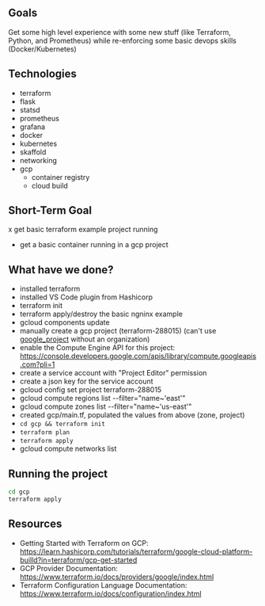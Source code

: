 ## Goals

Get some high level experience with some new stuff (like Terraform, Python, and Prometheus) while re-enforcing some basic devops skills (Docker/Kubernetes)

## Technologies
- terraform
- flask
- statsd
- prometheus
- grafana
- docker
- kubernetes
- skaffold
- networking
- gcp
  - container registry
  - cloud build


## Short-Term Goal

x get basic terraform example project running
- get a basic container running in a gcp project


## What have we done?

- installed terraform
- installed VS Code plugin from Hashicorp
- terraform init
- terraform apply/destroy the basic ngninx example
- gcloud components update
- manually create a gcp project (terraform-288015) (can't use [google_project](https://www.terraform.io/docs/providers/google/r/google_project.html) without an organization)
- enable the Compute Engine API for this project: https://console.developers.google.com/apis/library/compute.googleapis.com?pli=1
- create a service account with "Project Editor" permission
- create a json key for the service account
- gcloud config set project terraform-288015
- gcloud compute regions list  --filter="name~'east'"
- gcloud compute zones list --filter="name~'us-east'"
- created gcp/main.tf, populated the values from above (zone, project)
- `cd gcp && terraform init`
- `terraform plan`
- `terraform apply`
- gcloud compute networks list 

## Running the project

```bash
cd gcp
terraform apply
```


## Resources

- Getting Started with Terraform on GCP: https://learn.hashicorp.com/tutorials/terraform/google-cloud-platform-builld?in=terraform/gcp-get-started
- GCP Provider Documentation: https://www.terraform.io/docs/providers/google/index.html
- Terraform Configuration Language Documentation: https://www.terraform.io/docs/configuration/index.html